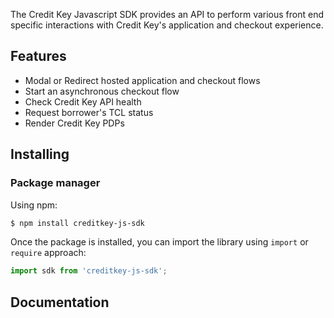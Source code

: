 <p align="center">
  <a href="https://www.creditkey.com" target="_blank">

  </a>
</p>

The Credit Key Javascript SDK provides an API to perform various front end specific interactions with Credit Key's application and checkout experience.

## Features

- Modal or Redirect hosted application and checkout flows
- Start an asynchronous checkout flow
- Check Credit Key API health
- Request borrower's TCL status
- Render Credit Key PDPs

## Installing

### Package manager

Using npm:

```bash
$ npm install creditkey-js-sdk
```

Once the package is installed, you can import the library using `import` or `require` approach:

```js
import sdk from 'creditkey-js-sdk';
```

## Documentation
